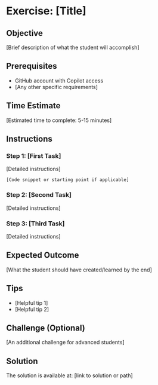 # Exercise: [Title]

## Objective
[Brief description of what the student will accomplish]

## Prerequisites
- GitHub account with Copilot access
- [Any other specific requirements]

## Time Estimate
[Estimated time to complete: 5-15 minutes]

## Instructions

### Step 1: [First Task]
[Detailed instructions]

```
[Code snippet or starting point if applicable]
```

### Step 2: [Second Task]
[Detailed instructions]

### Step 3: [Third Task]
[Detailed instructions]

## Expected Outcome
[What the student should have created/learned by the end]

## Tips
- [Helpful tip 1]
- [Helpful tip 2]

## Challenge (Optional)
[An additional challenge for advanced students]

## Solution
The solution is available at: [link to solution or path] 